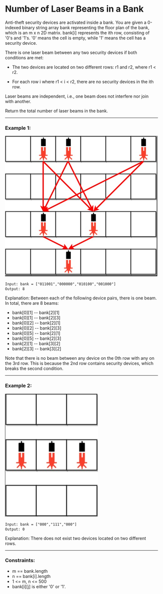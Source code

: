 # Number of Laser Beams in a Bank

Anti-theft security devices are activated inside a bank. You are given a 0-indexed binary string array bank representing the floor plan of the bank, which is an m x n 2D matrix. bank[i] represents the ith row, consisting of '0's and '1's. '0' means the cell is empty, while '1' means the cell has a security device.

There is one laser beam between any two security devices if both conditions are met:

- The two devices are located on two different rows: r1 and r2, where r1 < r2.

- For each row i where r1 < i < r2, there are no security devices in the ith row.

Laser beams are independent, i.e., one beam does not interfere nor join with another.

Return the total number of laser beams in the bank.

---

### Example 1:

![Example1](Example1.png)

```
Input: bank = ["011001","000000","010100","001000"]
Output: 8
```

Explanation: Between each of the following device pairs, there is one beam. In total, there are 8 beams:

- bank[0][1] -- bank[2][1]
- bank[0][1] -- bank[2][3]
- bank[0][2] -- bank[2][1]
- bank[0][2] -- bank[2][3]
- bank[0][5] -- bank[2][1]
- bank[0][5] -- bank[2][3]
- bank[2][1] -- bank[3][2]
- bank[2][3] -- bank[3][2]

Note that there is no beam between any device on the 0th row with any on the 3rd row.
This is because the 2nd row contains security devices, which breaks the second condition.

---

### Example 2:

![Example2](Example2.png)

```
Input: bank = ["000","111","000"]
Output: 0
```

Explanation: There does not exist two devices located on two different rows.

---

### Constraints:

- m == bank.length
- n == bank[i].length
- 1 <= m, n <= 500
- bank[i][j] is either '0' or '1'.
